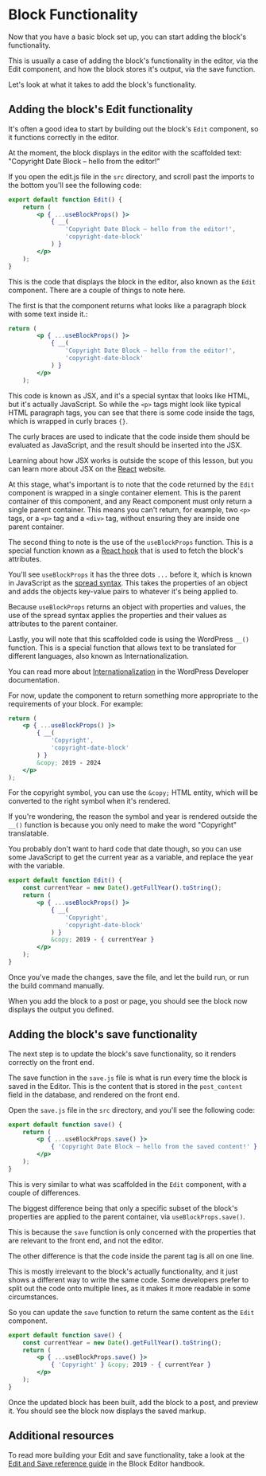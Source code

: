 # Block Functionality

Now that you have a basic block set up, you can start adding the block's functionality.

This is usually a case of adding the block's functionality in the editor, via the Edit component, and how the block stores it's output, via the save function. 

Let's look at what it takes to add the block's functionality.

## Adding the block's Edit functionality

It's often a good idea to start by building out the block's `Edit` component, so it functions correctly in the editor.

At the moment, the block displays in the editor with the scaffolded text: "Copyright Date Block – hello from the editor!"

If you open the edit.js file in the `src` directory, and scroll past the imports to the bottom you'll see the following code:

```jsx
export default function Edit() {
	return (
		<p { ...useBlockProps() }>
			{ __(
				'Copyright Date Block – hello from the editor!',
				'copyright-date-block'
			) }
		</p>
	);
}
```

This is the code that displays the block in the editor, also known as the `Edit` component. There are a couple of things to note here.

The first is that the component returns what looks like a paragraph block with some text inside it.:

```jsx
return (
		<p { ...useBlockProps() }>
			{ __(
				'Copyright Date Block – hello from the editor!',
				'copyright-date-block'
			) }
		</p>
	);
```

This code is known as JSX, and it's a special syntax that looks like HTML, but it's actually JavaScript. So while the `<p>` tags might look like typical HTML paragraph tags, you can see that there is some code inside the tags, which is wrapped in curly braces `{}`.

The curly braces are used to indicate that the code inside them should be evaluated as JavaScript, and the result should be inserted into the JSX.

Learning about how JSX works is outside the scope of this lesson, but you can learn more about JSX on the [React](https://react.dev/learn/writing-markup-with-jsx) website.

At this stage, what's important is to note that the code returned by the `Edit` component is wrapped in a single container element. This is the parent container of this component, and any React component must only return a single parent container. This means you can't return, for example, two `<p>` tags, or a `<p>` tag and a `<div>` tag, without ensuring they are inside one parent container.

The second thing to note is the use of the `useBlockProps` function. This is a special function known as a [React hook](https://react.dev/reference/react/hooks) that is used to fetch the block's attributes.

You'll see `useBlockProps` it has the three dots `...` before it, which is known in JavaScript as the [spread syntax](https://developer.mozilla.org/en-US/docs/Web/JavaScript/Reference/Operators/Spread_syntax). This takes the properties of an object and adds the objects key-value pairs to whatever it's being applied to.

Because `useBlockProps` returns an object with properties and values, the use of the spread syntax applies the properties and their values as attributes to the parent container.

Lastly, you will note that this scaffolded code is using the WordPress `__()` function. This is a special function that allows text to be translated for different languages, also known as Internationalization.

You can read more about [Internationalization](https://developer.wordpress.org/apis/internationalization/) in the WordPress Developer documentation.

For now, update the component to return something more appropriate to the requirements of your block. For example:

```jsx
return (
    <p { ...useBlockProps() }>
        { __(
            'Copyright',
            'copyright-date-block'
        ) }
		&copy; 2019 - 2024
    </p>
);
```

For the copyright symbol, you can use the `&copy;` HTML entity, which will be converted to the right symbol when it's rendered.

If you're wondering, the reason the symbol and year is rendered outside the `__()` function is because you only need to make the word "Copyright" translatable.

You probably don't want to hard code that date though, so you can use some JavaScript to get the current year as a variable, and replace the year with the variable.

```jsx
export default function Edit() {
	const currentYear = new Date().getFullYear().toString();
	return (
		<p { ...useBlockProps() }>
			{ __(
				'Copyright',
				'copyright-date-block'
			) }
			&copy; 2019 - { currentYear }
		</p>
	);
}
```

Once you've made the changes, save the file, and let the build run, or run the build command manually.

When you add the block to a post or page, you should see the block now displays the output you defined.

## Adding the block's save functionality

The next step is to update the block's save functionality, so it renders correctly on the front end.

The save function in the `save.js` file is what is run every time the block is saved in the Editor. This is the content that is stored in the `post_content` field in the database, and rendered on the front end.

Open the `save.js` file in the `src` directory, and you'll see the following code:

```jsx
export default function save() {
	return (
		<p { ...useBlockProps.save() }>
			{ 'Copyright Date Block – hello from the saved content!' }
		</p>
	);
}
```

This is very similar to what was scaffolded in the `Edit` component, with a couple of differences.

The biggest difference being that only a specific subset of the block's properties are applied to the parent container, via `useBlockProps.save()`.

This is because the `save` function is only concerned with the properties that are relevant to the front end, and not the editor.

The other difference is that the code inside the parent tag is all on one line.

This is mostly irrelevant to the block's actually functionality, and it just shows a different way to write the same code. Some developers prefer to split out the code onto multiple lines, as it makes it more readable in some circumstances.

So you can update the `save` function to return the same content as the `Edit` component.

```jsx
export default function save() {
    const currentYear = new Date().getFullYear().toString();
	return (
		<p { ...useBlockProps.save() }>
			{ 'Copyright' } &copy; 2019 - { currentYear }
		</p>
	);
}
```

Once the updated block has been built, add the block to a post, and preview it. You should see the block now displays the saved markup.

## Additional resources

To read more building your Edit and save functionality, take a look at the [Edit and Save reference guide](https://developer.wordpress.org/block-editor/reference-guides/block-api/block-edit-save/) in the Block Editor handbook. 